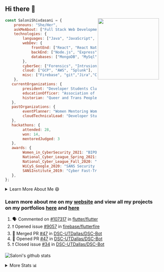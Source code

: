 ## Hi there 👋

<img align='right' src="https://storage.googleapis.com/saloni-shivdasani-resume/Saloni.png" width="200">

```javascript
const SaloniShivdasani = {
    pronouns: "She/Her",
    askMeAbout: ["Full Stack Web Development", "Cloud Computing", "Cyber Security"],
    technologies: {
        languages: ["Java", "JavaScript", "SQL", "Python", "C++", "BASH", "R"],
        webDev: {
            frontEnd: ["React", "React Native", "Electron"],
            backEnd: ["Node.js", "Express", "Flask"],
            databases: ["MongoDB", "MySql"],
        },
        cyberSec: ["Forensics", "Intrusion Detection", "Security Operations", "Network and Application Penetration Testing"],
        cloud: ["GCP", "AWS", "Splunk"],
        misc: ["Firebase", "git","Jira","Confluence"]
    },
   currentOrganizations: {
        president: "Developer Students Club, UTD",
        educationOfficer: "Association of Computer Machinery, UTD",
        historian: "Queer and Trans People of Color, UTD",
   },
   pastOrganizations: {
        eventPlanner: "Women Mentoring Women in Engineering, UTD",
        cloudTechnicalLead: "Developer Students Club, UTD",
   },
   hackathons: {
        attended: 28,
        won: 14,
        mentoredJudged: 3
   },
   awards: {
        Women_in_CyberSecurity_2021: "BIPOC Fellowship Award",
        National_Cyber_League_Spring_2021: "Gold Bracket Competitor - Top 15% nationally",
        National_Cyber_League_Fall_2020: "Gold Bracket Competitor - Top 15% nationally",
        WiCyS_Google_2020: "SANS Security Training Scholarship",
        SANSInstitute_2019: "Cyber Fast-Track Game Quarter-Finalist",
   },
};
```

<!--START_SECTION:table-->
<details>

<summary>Learn More About Me 😄 </summary>

I am a senior at The University of Texas at Dallas, and I am currently majoring in Software Engineering with a concentration in Information Assurance. I am interested and have experience in full stack development, cloud computing, and cybersecurity. I hope to find opportunities where I can gain exposure to algorithm and project design. My ultimate aim is to develop futuristic products for users because I am inspired by the impact of computing on society.

I have experience in full stack web development through my participation and awards in hackathons where I have learnt and used React, Node.js, Express, MongoDB, Flask, NLTK, and React Native along with GIT, GCP, and Firebase. Last semester, I was also responsible for backend development for a project at a local NGO where I created a REST API using Node.js, Express, MongoDB and SQL and hosted it on servers using GCP. 

From my coursework and local competitions, I have skills in algorithms and data structures in Java, database management using SQL and machine learning using Python and R. I have also been a quarter-finalist in a national cybersecurity completion hosted by the SANS institute.

I am also actively involved in campus organization where I am the cloud technical lead for Developer Student Club, Mentor and Education Officer for Association of Computing Machinery, event planner for Women Mentoring Women in Engineering and IT Committee member for IEEE.

</details>

<!--END_SECTION:table-->

### Learn more about me on my [website](https://www.saloni-shivdasani.codes) and view all my projects on my portfolios [here](https://www.saloni-shivdasani.codes/projects) and  [here](http://devpost.com/SaloniS)

<!--START_SECTION:activity-->
1. 🗣 Commented on [#107317](https://github.com/flutter/flutter/issues/107317) in [flutter/flutter](https://github.com/flutter/flutter)
2. ❗️ Opened issue [#9057](https://github.com/firebase/flutterfire/issues/9057) in [firebase/flutterfire](https://github.com/firebase/flutterfire)
3. 🎉 Merged PR [#47](https://github.com/DSC-UTDallas/DSC-Bot/pull/47) in [DSC-UTDallas/DSC-Bot](https://github.com/DSC-UTDallas/DSC-Bot)
4. 💪 Opened PR [#47](https://github.com/DSC-UTDallas/DSC-Bot/pull/47) in [DSC-UTDallas/DSC-Bot](https://github.com/DSC-UTDallas/DSC-Bot)
5. ❗️ Closed issue [#34](https://github.com/DSC-UTDallas/DSC-Bot/issues/34) in [DSC-UTDallas/DSC-Bot](https://github.com/DSC-UTDallas/DSC-Bot)
<!--END_SECTION:activity-->

![Saloni's github stats](https://github-readme-stats.vercel.app/api?username=SaloniSS)

<!--START_SECTION:table-->
<details>

<summary>More Stats 📊 </summary>

<!--START_SECTION:waka-->
![Code Time](http://img.shields.io/badge/Code%20Time-1%2C192%20hrs%2038%20mins-blue)

![Lines of code](https://img.shields.io/badge/From%20Hello%20World%20I%27ve%20Written--1%20Million%20lines%20of%20code-blue)

**🐱 My GitHub Data** 

> 🏆 134 Contributions in the Year 2022
 > 
> 📦 579.8 kB Used in GitHub's Storage 
 > 
> 💼 Opted to Hire
 > 
> 📜 29 Public Repositories 
 > 
> 🔑 26 Private Repositories  
 > 
**I'm a Night 🦉** 

```text
🌞 Morning    69 commits     ███░░░░░░░░░░░░░░░░░░░░░░   15.0% 
🌆 Daytime    149 commits    ████████░░░░░░░░░░░░░░░░░   32.39% 
🌃 Evening    173 commits    █████████░░░░░░░░░░░░░░░░   37.61% 
🌙 Night      69 commits     ███░░░░░░░░░░░░░░░░░░░░░░   15.0%

```
📅 **I'm Most Productive on Monday** 

```text
Monday       133 commits    ███████░░░░░░░░░░░░░░░░░░   28.91% 
Tuesday      81 commits     ████░░░░░░░░░░░░░░░░░░░░░   17.61% 
Wednesday    28 commits     █░░░░░░░░░░░░░░░░░░░░░░░░   6.09% 
Thursday     16 commits     ░░░░░░░░░░░░░░░░░░░░░░░░░   3.48% 
Friday       26 commits     █░░░░░░░░░░░░░░░░░░░░░░░░   5.65% 
Saturday     73 commits     ████░░░░░░░░░░░░░░░░░░░░░   15.87% 
Sunday       103 commits    █████░░░░░░░░░░░░░░░░░░░░   22.39%

```


📊 **This Week I Spent My Time On** 

```text
⌚︎ Time Zone: America/Chicago

💬 Programming Languages: 
Other                    3 hrs 45 mins       ███████████████░░░░░░░░░░   61.32% 
Dart                     2 hrs 7 mins        ████████░░░░░░░░░░░░░░░░░   34.82% 
TypeScript               9 mins              ░░░░░░░░░░░░░░░░░░░░░░░░░   2.72% 
Python                   2 mins              ░░░░░░░░░░░░░░░░░░░░░░░░░   0.81% 
JavaScript               1 min               ░░░░░░░░░░░░░░░░░░░░░░░░░   0.3%

```

**I Mostly Code in JavaScript** 

```text
JavaScript               24 repos            ██████████░░░░░░░░░░░░░░░   42.11% 
Java                     11 repos            ████░░░░░░░░░░░░░░░░░░░░░   19.3% 
Python                   8 repos             ███░░░░░░░░░░░░░░░░░░░░░░   14.04% 
CSS                      3 repos             █░░░░░░░░░░░░░░░░░░░░░░░░   5.26% 
TypeScript               3 repos             █░░░░░░░░░░░░░░░░░░░░░░░░   5.26%

```



 Last Updated on 15/11/2022 07:41:16 UTC
<!--END_SECTION:waka-->

<!--END_SECTION:table-->

<!--
**SaloniSS/SaloniSS** is a ✨ _special_ ✨ repository because its `README.md` (this file) appears on your GitHub profile.

Here are some ideas to get you started:

- 🔭 I’m currently working on ...
- 🌱 I’m currently learning ...
- 👯 I’m looking to collaborate on ...
- 🤔 I’m looking for help with ...
- 💬 Ask me about ...
- 📫 How to reach me: ...
- 😄 Pronouns: ...
- ⚡ Fun fact: ...
-->
